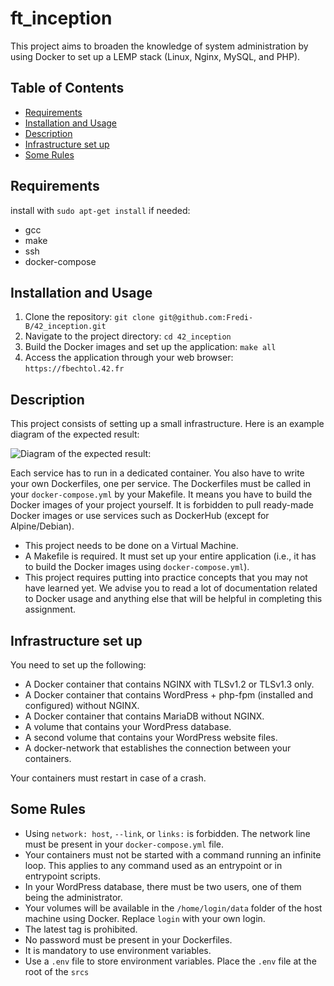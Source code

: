 # ft_inception

This project aims to broaden the knowledge of system administration by using Docker to set up a LEMP stack (Linux, Nginx, MySQL, and PHP).

## Table of Contents
- [Requirements](#requirements)
- [Installation and Usage](#installation-and-usage)
- [Description](#description)
- [Infrastructure set up](#infrastructure-set-up)
- [Some Rules](#some-rules)

## Requirements

install with `sudo apt-get install` if needed:
- gcc
- make
- ssh
- docker-compose  

## Installation and Usage

1. Clone the repository: `git clone git@github.com:Fredi-B/42_inception.git`
2. Navigate to the project directory: `cd 42_inception`
3. Build the Docker images and set up the application: `make all`
4. Access the application through your web browser: `https://fbechtol.42.fr`

## Description

This project consists of setting up a small infrastructure. Here is an example diagram of the expected result:

![Diagram of the expected result:](https://github.com/Fredi-B/42_inception/assets/79904261/a02adc36-87d5-4e5c-8f42-26b7a0cdd41e)


Each service has to run in a dedicated container. You also have to write your own Dockerfiles, one per service. The Dockerfiles must be called in your `docker-compose.yml` by your Makefile. It means you have to build the Docker images of your project yourself. It is forbidden to pull ready-made Docker images or use services such as DockerHub (except for Alpine/Debian).

- This project needs to be done on a Virtual Machine.
- A Makefile is required. It must set up your entire application (i.e., it has to build the Docker images using `docker-compose.yml`).
- This project requires putting into practice concepts that you may not have learned yet. We advise you to read a lot of documentation related to Docker usage and anything else that will be helpful in completing this assignment.

## Infrastructure set up

You need to set up the following:

- A Docker container that contains NGINX with TLSv1.2 or TLSv1.3 only.
- A Docker container that contains WordPress + php-fpm (installed and configured) without NGINX.
- A Docker container that contains MariaDB without NGINX.
- A volume that contains your WordPress database.
- A second volume that contains your WordPress website files.
- A docker-network that establishes the connection between your containers.

Your containers must restart in case of a crash.

## Some Rules

- Using `network: host`, `--link`, or `links:` is forbidden. The network line must be present in your `docker-compose.yml` file.
- Your containers must not be started with a command running an infinite loop. This applies to any command used as an entrypoint or in entrypoint scripts.
- In your WordPress database, there must be two users, one of them being the administrator.
- Your volumes will be available in the `/home/login/data` folder of the host machine using Docker. Replace `login` with your own login.
- The latest tag is prohibited.
- No password must be present in your Dockerfiles.
- It is mandatory to use environment variables.
- Use a `.env` file to store environment variables. Place the `.env` file at the root of the `srcs`
